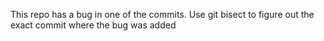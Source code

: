 This repo has a bug in one of the commits.
Use git bisect to figure out the exact commit where the bug was added
